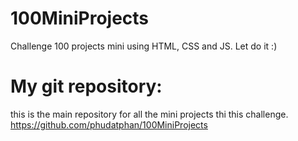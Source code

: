# 100MiniProjects
  Challenge 100 projects mini using HTML, CSS and JS. Let do it :)

# My git repository: 
  this is the main repository for all the mini projects thi this challenge.
  https://github.com/phudatphan/100MiniProjects

